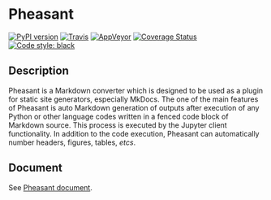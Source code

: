 # Pheasant

[![PyPI version][pypi-image]][pypi-link]
[![Travis][travis-image]][travis-link]
[![AppVeyor][appveyor-image]][appveyor-link]
[![Coverage Status][coveralls-image]][coveralls-link]
[![Code style: black][black-image]][black-link]

[pypi-image]: https://badge.fury.io/py/pheasant.svg
[pypi-link]: https://pypi.org/project/pheasant
[travis-image]: https://travis-ci.org/daizutabi/pheasant.svg?branch=master
[travis-link]: https://travis-ci.org/daizutabi/pheasant
[appveyor-image]: https://ci.appveyor.com/api/projects/status/ys2ic8n4j7r5j4bg/branch/master?svg=true
[appveyor-link]: https://ci.appveyor.com/project/daizutabi/pheasant
[coveralls-image]: https://coveralls.io/repos/github/daizutabi/pheasant/badge.svg?branch=master
[coveralls-link]: https://coveralls.io/github/daizutabi/pheasant?branch=master
[black-image]: https://img.shields.io/badge/code%20style-black-000000.svg
[black-link]: https://github.com/ambv/black

<!--
[![Anaconda Version][anaconda-v-image]][anaconda-v-link]
[anaconda-v-image]: https://anaconda.org/daizutabi/pheasant/badges/version.svg
[anaconda-v-link]: https://anaconda.org/daizutabi/pheasant
-->

## Description

Pheasant is a Markdown converter which is designed to be used as a plugin for static site generators, especially MkDocs. The one of the main features of Pheasant is auto Markdown generation of outputs after execution of any Python or other language codes written in a fenced code block of Markdown source. This process is executed by the Jupyter client functionality. In addition to the code execution, Pheasant can automatically number headers, figures, tables, *etcs*.

## Document

See [Pheasant document](https://pheasant.daizutabi.net).
